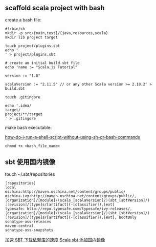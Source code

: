 
## scaffold scala project with bash
create a bash file:

    #!/bin/sh
    mkdir -p src/{main,test}/{java,resources,scala}
    mkdir lib project target

    touch project/plugins.sbt
    echo '
    ' > project/plugins.sbt

    # create an initial build.sbt file
    echo 'name := "Scala.js Tutorial"

    version := "1.0"

    scalaVersion := "2.11.5" // or any other Scala version >= 2.10.2' > build.sbt

    touch .gitingore

    echo '.idea/
    target/
    project/**/target
    ' > .gitingore


make bash executable:

[how-do-i-run-a-shell-script-without-using-sh-or-bash-commands](http://stackoverflow.com/questions/8779951/how-do-i-run-a-shell-script-without-using-sh-or-bash-commands)

    chmod +x <bash_file_name>

## sbt 使用国内镜像

touch ~/.sbt/repositories

    [repositories]
    local
    oschina:http://maven.oschina.net/content/groups/public/
    oschina-ivy:http://maven.oschina.net/content/groups/public/, [organization]/[module]/(scala_[scalaVersion]/)(sbt_[sbtVersion]/)[revision]/[type]s/[artifact](-[classifier]).[ext]
    typesafe: http://repo.typesafe.com/typesafe/ivy-releases/, [organization]/[module]/(scala_[scalaVersion]/)(sbt_[sbtVersion]/)[revision]/[type]s/[artifact](-[classifier]).[ext], bootOnly
    sonatype-oss-releases
    maven-central
    sonatype-oss-snapshots

[加速 SBT 下载依赖库的速度](https://segmentfault.com/a/1190000002474507)
[Scala sbt 添加国内镜像](http://blog.csdn.net/mmical/article/details/41925823)
